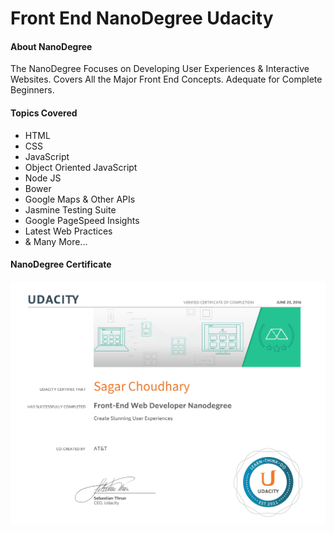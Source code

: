 # Front End NanoDegree Udacity

#### About NanoDegree
The NanoDegree Focuses on Developing User Experiences &
Interactive Websites. Covers All the Major Front End Concepts.
Adequate for Complete Beginners.

#### Topics Covered
* HTML
* CSS
* JavaScript
* Object Oriented JavaScript
* Node JS
* Bower
* Google Maps & Other APIs
* Jasmine Testing Suite
* Google PageSpeed Insights
* Latest Web Practices
* & Many More...

#### NanoDegree Certificate
![Certificate](Certificate.jpg)
